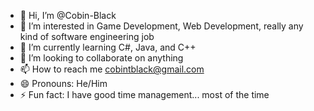 - 👋 Hi, I’m @Cobin-Black
- 👀 I’m interested in Game Development, Web Development, really any kind of software engineering job
- 🌱 I’m currently learning C#, Java, and C++
- 💞️ I’m looking to collaborate on anything
- 📫 How to reach me cobintblack@gmail.com
- 😄 Pronouns: He/Him
- ⚡ Fun fact: I have good time management... most of the time

<!---
Cobin-Black/Cobin-Black is a ✨ special ✨ repository because its `README.md` (this file) appears on your GitHub profile.
You can click the Preview link to take a look at your changes.
--->
